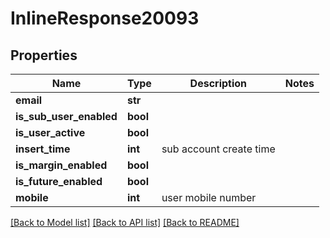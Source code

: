 # InlineResponse20093

## Properties
Name | Type | Description | Notes
------------ | ------------- | ------------- | -------------
**email** | **str** |  | 
**is_sub_user_enabled** | **bool** |  | 
**is_user_active** | **bool** |  | 
**insert_time** | **int** | sub account create time | 
**is_margin_enabled** | **bool** |  | 
**is_future_enabled** | **bool** |  | 
**mobile** | **int** | user mobile number | 

[[Back to Model list]](../README.md#documentation-for-models) [[Back to API list]](../README.md#documentation-for-api-endpoints) [[Back to README]](../README.md)

